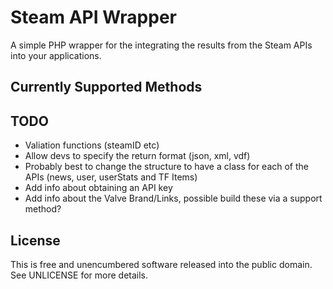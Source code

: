 # Steam API Wrapper

A simple PHP wrapper for the integrating the results from the Steam APIs into your applications.

## Currently Supported Methods

## TODO
- Valiation functions (steamID etc)
- Allow devs to specify the return format (json, xml, vdf)
- Probably best to change the structure to have a class for each of the APIs (news, user, userStats and TF Items)
- Add info about obtaining an API key
- Add info about the Valve Brand/Links, possible build these via a support method?

## License
This is free and unencumbered software released into the public domain. See UNLICENSE for more details.